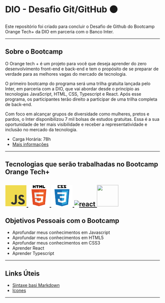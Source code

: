 # DIO - Desafio Git/GitHub :orange_circle:
        
      
Este repositório foi criado para concluir o Desafio de Github do Bootcamp Orange Tech+ da DIO em parceria com o Banco Inter.

-------------------------------------------------------------------------------------------------------------------------------------------------------------------------
     
## Sobre o Bootcamp

O Orange tech + é um projeto para você que deseja aprender do zero desenvolvimento front-end e back-end e tem o propósito de se preparar de verdade para as melhores vagas do mercado de tecnologia.

O primeiro bootcamp do programa será uma trilha gratuita lançada pelo Inter, em parceria com a DIO, que vai abordar desde o princípio as tecnologias JavaScript, HTML, CSS, Typescript e React. Após esse programa, os participantes terão direito a participar de uma trilha completa de back-end.

Com foco em alcançar grupos de diversidade como mulheres, pretos e pardos, o Inter disponibilizou 7 mil bolsas de estudos gratuitas. Essa é a sua oportunidade de ter mais visibilidade e receber a representatividade e inclusão no mercado da tecnologia.
- Carga Horária: 78h
- [Mais informações](https://www.dio.me/bootcamp/orange-tech?ref=CG&utm_source=youtube&utm_medium=social&utm_campaign=cg-bootcamp-orange-tech&utm_content=description)

----------------------------------------------------------------------------------------------------------------------------------------------------------------------
## Tecnologias que serão trabalhadas no Bootcamp Orange Tech+

<a href="https://developer.mozilla.org/en-US/docs/Web/JavaScript" target="_blank" rel="noreferrer"> <img src="https://raw.githubusercontent.com/devicons/devicon/master/icons/javascript/javascript-original.svg" alt="javascript" width="70" height="70"/> </a> 
<a href="https://www.w3.org/html/" target="_blank" rel="noreferrer"> <img src="https://raw.githubusercontent.com/devicons/devicon/master/icons/html5/html5-original-wordmark.svg" alt="html5" width="70" height="70"/> </a> 
<a href="https://www.w3schools.com/css/" target="_blank" rel="noreferrer"> <img src="https://raw.githubusercontent.com/devicons/devicon/master/icons/css3/css3-original-wordmark.svg" alt="css3" width="70" height="70"/> </a> 
<a href="https://icongr.am/devicon" target="_blank" rel="noreferrer"> <img src="https://icongr.am/devicon/react-original.svg" alt="react" width="70" height="70"/> </a> 
<a href="https://icongr.am/devicon" target="_blank" rel="noreferrer"> <img src="https://icongr.am/devicon/typescript-original.svg" width="70" height="70"/> </a> 
-----------------------------------------------------------------------------------------------------------------------------------------------------------------------
## Objetivos Pessoais com o Bootcamp

- Aprofundar meus conhecimentos em Javascript
- Aprofundar meus conhecimentos em HTML5
- Aprofundar meus conhecimentos em CSS3
- Aprender React           
- Aprender Typescript

----------------------------------------------------------------------------------------------------------------------------------------------------------------------
##  Links Úteis
- [Sintaxe basi  Markdown](https://www.markdownguide.org/basic-syntax)
- [Icones](https://icongr.am/devicon)

--------------------------------------------------------------------------------------------------------------------------------------------------------------------
